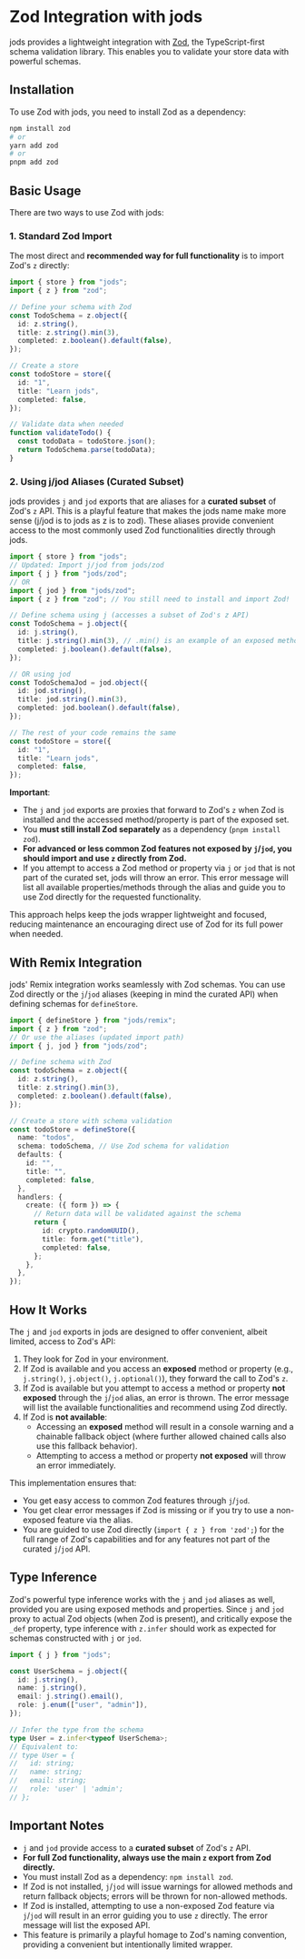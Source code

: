 # Zod Integration with jods

jods provides a lightweight integration with [Zod](https://github.com/colinhacks/zod), the TypeScript-first schema validation library. This enables you to validate your store data with powerful schemas.

## Installation

To use Zod with jods, you need to install Zod as a dependency:

```bash
npm install zod
# or
yarn add zod
# or
pnpm add zod
```

## Basic Usage

There are two ways to use Zod with jods:

### 1. Standard Zod Import

The most direct and **recommended way for full functionality** is to import Zod's `z` directly:

```typescript
import { store } from "jods";
import { z } from "zod";

// Define your schema with Zod
const TodoSchema = z.object({
  id: z.string(),
  title: z.string().min(3),
  completed: z.boolean().default(false),
});

// Create a store
const todoStore = store({
  id: "1",
  title: "Learn jods",
  completed: false,
});

// Validate data when needed
function validateTodo() {
  const todoData = todoStore.json();
  return TodoSchema.parse(todoData);
}
```

### 2. Using j/jod Aliases (Curated Subset)

jods provides `j` and `jod` exports that are aliases for a **curated subset** of Zod's `z` API. This is a playful feature that makes the jods name make more sense (j/jod is to jods as z is to zod). These aliases provide convenient access to the most commonly used Zod functionalities directly through jods.

```typescript
import { store } from "jods";
// Updated: Import j/jod from jods/zod
import { j } from "jods/zod";
// OR
import { jod } from "jods/zod";
import { z } from "zod"; // You still need to install and import Zod!

// Define schema using j (accesses a subset of Zod's z API)
const TodoSchema = j.object({
  id: j.string(),
  title: j.string().min(3), // .min() is an example of an exposed method
  completed: j.boolean().default(false),
});

// OR using jod
const TodoSchemaJod = jod.object({
  id: jod.string(),
  title: jod.string().min(3),
  completed: jod.boolean().default(false),
});

// The rest of your code remains the same
const todoStore = store({
  id: "1",
  title: "Learn jods",
  completed: false,
});
```

**Important**:

- The `j` and `jod` exports are proxies that forward to Zod's `z` when Zod is installed and the accessed method/property is part of the exposed set.
- You **must still install Zod separately** as a dependency (`pnpm install zod`).
- **For advanced or less common Zod features not exposed by `j`/`jod`, you should import and use `z` directly from Zod.**
- If you attempt to access a Zod method or property via `j` or `jod` that is not part of the curated set, jods will throw an error. This error message will list all available properties/methods through the alias and guide you to use Zod directly for the requested functionality.

This approach helps keep the jods wrapper lightweight and focused, reducing maintenance an encouraging direct use of Zod for its full power when needed.

## With Remix Integration

jods' Remix integration works seamlessly with Zod schemas. You can use Zod directly or the `j`/`jod` aliases (keeping in mind the curated API) when defining schemas for `defineStore`.

```typescript
import { defineStore } from "jods/remix";
import { z } from "zod";
// Or use the aliases (updated import path)
import { j, jod } from "jods/zod";

// Define schema with Zod
const todoSchema = z.object({
  id: z.string(),
  title: z.string().min(3),
  completed: z.boolean().default(false),
});

// Create a store with schema validation
const todoStore = defineStore({
  name: "todos",
  schema: todoSchema, // Use Zod schema for validation
  defaults: {
    id: "",
    title: "",
    completed: false,
  },
  handlers: {
    create: ({ form }) => {
      // Return data will be validated against the schema
      return {
        id: crypto.randomUUID(),
        title: form.get("title"),
        completed: false,
      };
    },
  },
});
```

## How It Works

The `j` and `jod` exports in jods are designed to offer convenient, albeit limited, access to Zod's API:

1.  They look for Zod in your environment.
2.  If Zod is available and you access an **exposed** method or property (e.g., `j.string()`, `j.object()`, `j.optional()`), they forward the call to Zod's `z`.
3.  If Zod is available but you attempt to access a method or property **not exposed** through the `j`/`jod` alias, an error is thrown. The error message will list the available functionalities and recommend using Zod directly.
4.  If Zod is **not available**:
    - Accessing an **exposed** method will result in a console warning and a chainable fallback object (where further allowed chained calls also use this fallback behavior).
    - Attempting to access a method or property **not exposed** will throw an error immediately.

This implementation ensures that:

- You get easy access to common Zod features through `j`/`jod`.
- You get clear error messages if Zod is missing or if you try to use a non-exposed feature via the alias.
- You are guided to use Zod directly (`import { z } from 'zod';`) for the full range of Zod's capabilities and for any features not part of the curated `j`/`jod` API.

## Type Inference

Zod's powerful type inference works with the `j` and `jod` aliases as well, provided you are using exposed methods and properties. Since `j` and `jod` proxy to actual Zod objects (when Zod is present), and critically expose the `_def` property, type inference with `z.infer` should work as expected for schemas constructed with `j` or `jod`.

```typescript
import { j } from "jods";

const UserSchema = j.object({
  id: j.string(),
  name: j.string(),
  email: j.string().email(),
  role: j.enum(["user", "admin"]),
});

// Infer the type from the schema
type User = z.infer<typeof UserSchema>;
// Equivalent to:
// type User = {
//   id: string;
//   name: string;
//   email: string;
//   role: 'user' | 'admin';
// };
```

## Important Notes

- `j` and `jod` provide access to a **curated subset** of Zod's `z` API.
- **For full Zod functionality, always use the main `z` export from Zod directly.**
- You must install Zod as a dependency: `npm install zod`.
- If Zod is not installed, `j`/`jod` will issue warnings for allowed methods and return fallback objects; errors will be thrown for non-allowed methods.
- If Zod is installed, attempting to use a non-exposed Zod feature via `j`/`jod` will result in an error guiding you to use `z` directly. The error message will list the exposed API.
- This feature is primarily a playful homage to Zod's naming convention, providing a convenient but intentionally limited wrapper.
